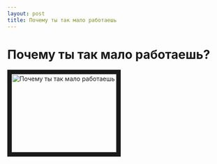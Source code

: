 ```yaml
---
layout: post
title: Почему ты так мало работаешь
---
```


# Почему ты так мало работаешь?

<a href="http://www.youtube.com/watch?feature=player_embedded&v=VcdMm_C6QL0
" target="_blank"><img src="http://img.youtube.com/vi/VcdMm_C6QL0/0.jpg" 
alt="Почему ты так мало работаешь" width="240" height="180" border="10" /></a>

